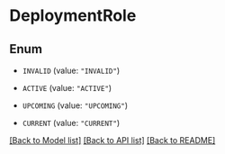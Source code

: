 # DeploymentRole

## Enum


* `INVALID` (value: `"INVALID"`)

* `ACTIVE` (value: `"ACTIVE"`)

* `UPCOMING` (value: `"UPCOMING"`)

* `CURRENT` (value: `"CURRENT"`)


[[Back to Model list]](../README.md#documentation-for-models) [[Back to API list]](../README.md#documentation-for-api-endpoints) [[Back to README]](../README.md)


